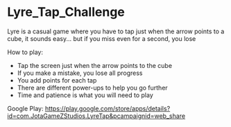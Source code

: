 # Lyre_Tap_Challenge

Lyre is a casual game where you have to tap just when the arrow points to a cube, it sounds easy... but if you miss even for a second, you lose

How to play:
- Tap the screen just when the arrow points to the cube
- If you make a mistake, you lose all progress
- You add points for each tap
- There are different power-ups to help you go further
- Time and patience is what you will need to play

Google Play: https://play.google.com/store/apps/details?id=com.JotaGameZStudios.LyreTap&pcampaignid=web_share
